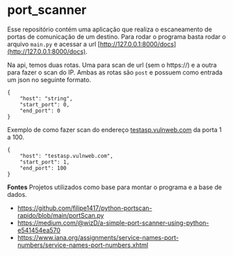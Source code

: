 # port_scanner

Esse repositório contém uma aplicação que realiza o escaneamento de portas de comunicação de um destino.
Para rodar o programa basta rodar o arquivo `main.py` e acessar a url [http://127.0.0.1:8000/docs](http://127.0.0.1:8000/docs).

Na api, temos duas rotas. Uma para scan de url (sem o https://) e a outra para fazer o scan do IP. Ambas as rotas são `post` e possuem como entrada um json no seguinte formato.

    {
        "host": "string",
        "start_port": 0,
        "end_port": 0
    }

Exemplo de como fazer scan do endereço [testasp.vulnweb.com](testasp.vulnweb.com) da porta 1 a 100.

    {
        "host": "testasp.vulnweb.com",
        "start_port": 1,
        "end_port": 100
    }


**Fontes**
Projetos utilizados como base para montar o programa e a base de dados.
* https://github.com/filipe1417/python-portscan-rapido/blob/main/portScan.py 
* https://medium.com/@wizD/a-simple-port-scanner-using-python-e541454ea570
* https://www.iana.org/assignments/service-names-port-numbers/service-names-port-numbers.xhtml